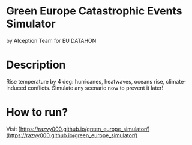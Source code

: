 # Green Europe Catastrophic Events Simulator
by AIception Team for EU DATAHON

# Description
Rise temperature by 4 deg: hurricanes, heatwaves, oceans rise, climate-induced conflicts. Simulate any scenario now to prevent it later!

# How to run?
Visit [https://razvy000.github.io/green_europe_simulator/](https://razvy000.github.io/green_europe_simulator/)


